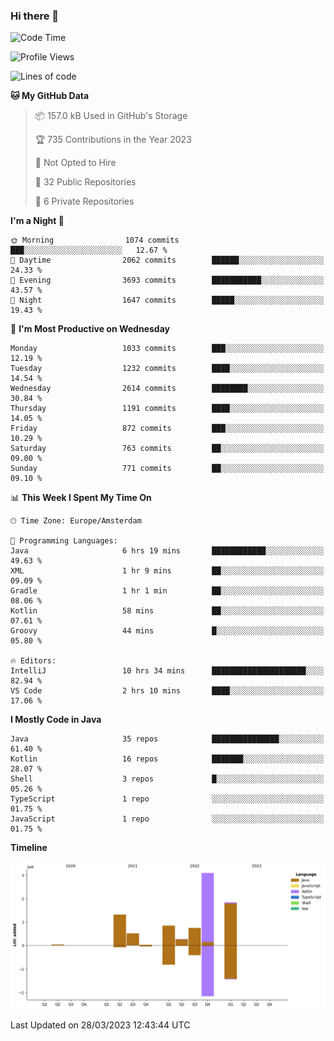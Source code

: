 ### Hi there 👋


<!--START_SECTION:waka-->
![Code Time](http://img.shields.io/badge/Code%20Time-3%2C108%20hrs%2025%20mins-blue)

![Profile Views](http://img.shields.io/badge/Profile%20Views-1-blue)

![Lines of code](https://img.shields.io/badge/From%20Hello%20World%20I%27ve%20Written-8.7%20million%20lines%20of%20code-blue)

**🐱 My GitHub Data** 

> 📦 157.0 kB Used in GitHub's Storage 
 > 
> 🏆 735 Contributions in the Year 2023
 > 
> 🚫 Not Opted to Hire
 > 
> 📜 32 Public Repositories 
 > 
> 🔑 6 Private Repositories 
 > 
**I'm a Night 🦉** 

```text
🌞 Morning                1074 commits        ███░░░░░░░░░░░░░░░░░░░░░░   12.67 % 
🌆 Daytime                2062 commits        ██████░░░░░░░░░░░░░░░░░░░   24.33 % 
🌃 Evening                3693 commits        ███████████░░░░░░░░░░░░░░   43.57 % 
🌙 Night                  1647 commits        █████░░░░░░░░░░░░░░░░░░░░   19.43 % 
```
📅 **I'm Most Productive on Wednesday** 

```text
Monday                   1033 commits        ███░░░░░░░░░░░░░░░░░░░░░░   12.19 % 
Tuesday                  1232 commits        ████░░░░░░░░░░░░░░░░░░░░░   14.54 % 
Wednesday                2614 commits        ████████░░░░░░░░░░░░░░░░░   30.84 % 
Thursday                 1191 commits        ████░░░░░░░░░░░░░░░░░░░░░   14.05 % 
Friday                   872 commits         ███░░░░░░░░░░░░░░░░░░░░░░   10.29 % 
Saturday                 763 commits         ██░░░░░░░░░░░░░░░░░░░░░░░   09.00 % 
Sunday                   771 commits         ██░░░░░░░░░░░░░░░░░░░░░░░   09.10 % 
```


📊 **This Week I Spent My Time On** 

```text
🕑︎ Time Zone: Europe/Amsterdam

💬 Programming Languages: 
Java                     6 hrs 19 mins       ████████████░░░░░░░░░░░░░   49.63 % 
XML                      1 hr 9 mins         ██░░░░░░░░░░░░░░░░░░░░░░░   09.09 % 
Gradle                   1 hr 1 min          ██░░░░░░░░░░░░░░░░░░░░░░░   08.06 % 
Kotlin                   58 mins             ██░░░░░░░░░░░░░░░░░░░░░░░   07.61 % 
Groovy                   44 mins             █░░░░░░░░░░░░░░░░░░░░░░░░   05.80 % 

🔥 Editors: 
IntelliJ                 10 hrs 34 mins      █████████████████████░░░░   82.94 % 
VS Code                  2 hrs 10 mins       ████░░░░░░░░░░░░░░░░░░░░░   17.06 % 
```

**I Mostly Code in Java** 

```text
Java                     35 repos            ███████████████░░░░░░░░░░   61.40 % 
Kotlin                   16 repos            ███████░░░░░░░░░░░░░░░░░░   28.07 % 
Shell                    3 repos             █░░░░░░░░░░░░░░░░░░░░░░░░   05.26 % 
TypeScript               1 repo              ░░░░░░░░░░░░░░░░░░░░░░░░░   01.75 % 
JavaScript               1 repo              ░░░░░░░░░░░░░░░░░░░░░░░░░   01.75 % 
```



**Timeline**

![Lines of Code chart](https://raw.githubusercontent.com/powercasgamer/powercasgamer/master/assets/bar_graph.png)


 Last Updated on 28/03/2023 12:43:44 UTC
<!--END_SECTION:waka-->
